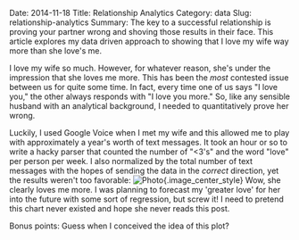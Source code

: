 Date: 2014-11-18
Title: Relationship Analytics
Category: data
Slug: relationship-analytics
Summary: The key to a successful relationship is proving your partner wrong and shoving those results in their face. This article explores my data driven approach to showing that I love my wife way more than she love's me.

I love my wife so much.  However, for whatever reason, she's under the impression that she loves me more.  This has 
been the *most* contested issue between us for quite some time.  In fact, every time one of us says "I love you," the 
other always responds with "I love you more."  So, like any sensible husband with an analytical background, I needed 
to quantitatively prove her wrong.

Luckily, I used Google Voice when I met my wife and this allowed me to play with approximately a year's worth 
of text messages. It took an hour or so to write a hacky parser that counted the number of "<3's" and the word "love" 
per person per week. I also normalized by the total number of text messages with the hopes of sending the data in the *correct*  direction, 
yet the results weren't too favorable: 
![Photo]({attach}/assets/data/2014/relationship_analytics.png){.image_center_style}
Wow, she clearly loves me more.  I was planning to forecast my 'greater love' for her into the future with 
some sort of regression, but screw it!  I need to pretend this chart never existed and hope she never reads this post.  

Bonus points: Guess when I conceived the idea of this plot? 